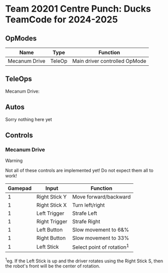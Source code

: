 # Team 20201 Centre Punch: Ducks TeamCode for 2024-2025

## OpModes
| Name          | Type   | Function                      |
|---------------|--------|-------------------------------|
| Mecanum Drive | TeleOp | Main driver controlled OpMode |

## TeleOps
Mecanum Drive:


## Autos
Sorry nothing here yet

## Controls
### Mecanum Drive
> [!WARNING]
> Not all of these controls are implemented yet! Do not expect them all to work!

| Gamepad | Input         | Function                             |
|---------|---------------|--------------------------------------|
| 1       | Right Stick Y | Move forward/backward                |
| 1       | Right Stick X | Turn left/right                      |
| 1       | Left Trigger  | Strafe Left                          |
| 1       | Right Trigger | Strafe Right                         |
| 1       | Left Button   | Slow movement to 6&%                 |
| 1       | Right Button  | Slow movement to 33%                 |
| 1       | Left Stick    | Select point of rotation<sup>1</sup> |

<sup>1</sup>eg. If the Left Stick is up and the driver rotates using the Right Stick S, then the robot's front will be the center of rotation.
